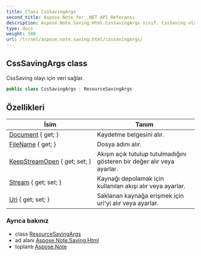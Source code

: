 ```yaml
---
title: Class CssSavingArgs
second_title: Aspose.Note for .NET API Referansı
description: Aspose.Note.Saving.Html.CssSavingArgs sınıf. CssSaving olayı için veri sağlar.
type: docs
weight: 580
url: /tr/net/aspose.note.saving.html/csssavingargs/
---
```

## CssSavingArgs class

CssSaving olayı için veri sağlar.

```csharp
public class CssSavingArgs : ResourceSavingArgs
```

## Özellikleri

| İsim | Tanım |
| --- | --- |
| [Document](../../aspose.note.saving.html/resourcesavingargs/document/) { get; } | Kaydetme belgesini alır. |
| [FileName](../../aspose.note.saving.html/resourcesavingargs/filename/) { get; } | Dosya adını alır. |
| [KeepStreamOpen](../../aspose.note.saving.html/resourcesavingargs/keepstreamopen/) { get; set; } | Akışın açık tutulup tutulmadığını gösteren bir değer alır veya ayarlar. |
| [Stream](../../aspose.note.saving.html/resourcesavingargs/stream/) { get; set; } | Kaynağı depolamak için kullanılan akışı alır veya ayarlar. |
| [Uri](../../aspose.note.saving.html/resourcesavingargs/uri/) { get; set; } | Saklanan kaynağa erişmek için uri'yi alır veya ayarlar. |

### Ayrıca bakınız

* class [ResourceSavingArgs](../resourcesavingargs/)
* ad alanı [Aspose.Note.Saving.Html](../../aspose.note.saving.html/)
* toplantı [Aspose.Note](../../)


